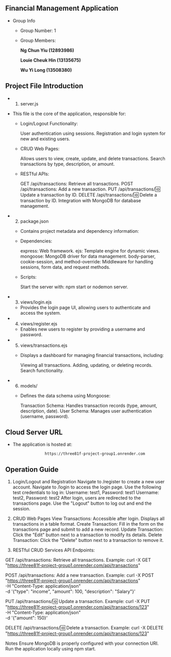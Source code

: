## Financial Management Application
   * Group Info
     * Group Number: 1
     * Group Members:
       
       **Ng Chun Yiu (12893986)**
       
       **Louie Cheuk Hin (13135675)**
       
       **Wu Yi Long (13508380)**

       
## Project File Introduction
* 1. server.js
* This file is the core of the application, responsible for:

  * Login/Logout Functionality:
    
    User authentication using sessions.
    Registration and login system for new and existing users.

  * CRUD Web Pages:
    
    Allows users to view, create, update, and delete transactions.
    Search transactions by type, description, or amount.

  * RESTful APIs:
    
    GET /api/transactions: Retrieve all transactions.
    POST /api/transactions: Add a new transaction.
    PUT /api/transactions/:id: Update a transaction by ID.
    DELETE /api/transactions/:id: Delete a transaction by ID.
    Integration with MongoDB for database management.

* 2. package.json
     
  * Contains project metadata and dependency information:

  * Dependencies:
    
    express: Web framework.
    ejs: Template engine for dynamic views.
    mongoose: MongoDB driver for data management.
    body-parser, cookie-session, and method-override: Middleware for handling sessions, form data, and request methods.

  * Scripts:
    
    Start the server with: npm start or nodemon server.

* 3. views/login.ejs
     
  * Provides the login page UI, allowing users to authenticate and access the system.


* 4. views/register.ejs

  * Enables new users to register by providing a username and password.


* 5. views/transactions.ejs 

  * Displays a dashboard for managing financial transactions, including:

    Viewing all transactions.
    Adding, updating, or deleting records.
    Search functionality.
    
* 6. models/
     
  * Defines the data schema using Mongoose:

    Transaction Schema: Handles transaction records (type, amount, description, date).
    User Schema: Manages user authentication (username, password).

## Cloud Server URL
* The application is hosted at:
  
                    https://three81f-project-group1.onrender.com
  
## Operation Guide

1. Login/Logout and Registration
Navigate to /register to create a new user account.
Navigate to /login to access the login page.
Use the following test credentials to log in:
Username: test1, Password: test1
Username: test2, Password: test2
After login, users are redirected to the transactions page.
Use the "Logout" button to log out and end the session.

3. CRUD Web Pages
View Transactions: Accessible after login. Displays all transactions in a table format.
Create Transaction: Fill in the form on the transactions page and submit to add a new record.
Update Transaction: Click the "Edit" button next to a transaction to modify its details.
Delete Transaction: Click the "Delete" button next to a transaction to remove it.

4. RESTful CRUD Services
API Endpoints:

GET /api/transactions: Retrieve all transactions.
Example:
curl -X GET "https://three81f-project-group1.onrender.com/api/transactions"

POST /api/transactions: Add a new transaction.
Example:
curl -X POST "https://three81f-project-group1.onrender.com/api/transactions" \
-H "Content-Type: application/json" \
-d '{"type": "income", "amount": 100, "description": "Salary"}'

PUT /api/transactions/:id: Update a transaction.
Example:
curl -X PUT "https://three81f-project-group1.onrender.com/api/transactions/123" \
-H "Content-Type: application/json" \
-d '{"amount": 150}'

DELETE /api/transactions/:id: Delete a transaction.
Example:
curl -X DELETE "https://three81f-project-group1.onrender.com/api/transactions/123"

Notes
Ensure MongoDB is properly configured with your connection URI.
Run the application locally using npm start.
